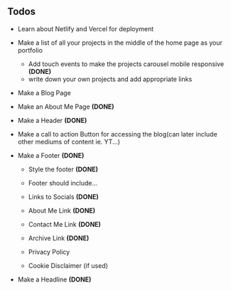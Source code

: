 ## Todos

- Learn about Netlify and Vercel for deployment

- Make a list of all your projects in the middle of the home page as your portfolio
  - Add touch events to make the projects carousel mobile responsive **(DONE)**
  - write down your own projects and add appropriate links

- Make a Blog Page

- Make an About Me Page **(DONE)**

- Make a Header **(DONE)**

- Make a call to action Button for accessing the blog(can later include other mediums of content ie. YT...)

- Make a Footer **(DONE)**

  - Style the footer **(DONE)**

  - Footer should include...
  - Links to Socials **(DONE)**
  - About Me Link **(DONE)**
  - Contact Me Link **(DONE)**
  - Archive Link **(DONE)**
  - Privacy Policy
  - Cookie Disclaimer (if used)

- Make a Headline **(DONE)**
